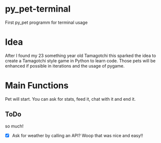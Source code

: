 # py_pet-terminal
First py_pet programm for terminal usage

# Idea
After I found my 23 something year old Tamagotchi this sparked the idea to create a Tamagotchi style game in Python to learn code.
Those pets will be enhanced if possible in iterations and the usage of pygame.

# Main Functions
Pet will start. You can ask for stats, feed it, chat with it and end it.
## ToDo
so much!
- [x] Ask for weather by calling an API? Woop that was nice and easy!!
